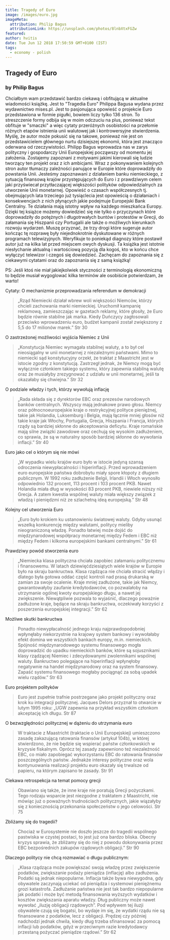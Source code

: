 ```yaml
---
title: Tragedy of Euro
image: /images/euro.jpg
imageMeta:
  attribution: Philip Bagus
  attributionLink: https://unsplash.com/photos/8lnbXtxFGZw
featured:
author: hvitis
date: Tue Jun 12 2018 17:50:59 GMT+0100 (IST)
tags:
  - economy - polish
---
```


## Tragedy of Euro
### by Philip Bagus



Chciałbym wam przedstawić bardzo ciekawą i obfitującą w aktualne wiadomości książkę. Jest to "Tragedia Euro" Philippa Bagusa wydana przez wydawnictwo mises.pl. Jest to pasjonująca opowieść o projekcie Euro przedstawiona w formie pigułki, bowiem liczy tylko 136 stron. To streszczenie formy odbija się w moim odczuciu na plus, ponieważ tekst obfituje w "smaczki" a więc cytaty przeróżnych osobistości na przełomie różnych etapów istnienia unii walutowej jak i kontrowersyjne stwierdzenia. Myślę, że autor może pokusić się na takowe, ponieważ nie jest on przedstawicielem głównego nurtu dzisiejszej ekonomii, która jest znacząco oderwana od rzeczywistości.
Philipp Bagus wprowadza nas w zarys polityczny i gospodarczy Unii Europejskiej począwszy od momentu jej założenia. Zostajemy zapoznani z motywami jakimi kierowali się ludzie tworzący ten projekt oraz z ich ambicjami. Wraz z pokonywaniem kolejnych stron autor tłumaczy zależności panujące w Europie które doprowadziły do powstania Unii. Jesteśmy zapoznawani z działaniem banku niemieckiego, z sytuacją finansową krajów przystępujących do Euro i z prawdziwym celem jaki przyświecał przytłaczającej większości polityków odpowiedzialnych za utworzenie Unii monetarnej. Opowieść o czasach współczesnych tj. obejmujących lata trzeciego już tysiąclecia jest opowieścią o działaniach i konsekwencjach z nich płynących jakie podejmuje Europejski Bank Centralny. Te działania mają istotny wpływ na każdego mieszkańca Europy.
Dzięki tej książce możemy dowiedzieć się nie tylko o przyczynach które doprowadziły do potężnych i długotrwałych buntów i protestów w Grecji, do załamania się Hiszpanii czy Portugalii ale także o możliwych kierunkach rozwoju wydarzeń. Muszę przyznać, że trzy drogi które sugeruje autor kończąc tę rozprawę były niejednokrotnie dyskutowane w różnych programach telewizyjnych. Weryfikuje to poniekąd diagnozy które postawił autor już na kilka lat przed miejscem owych dyskusji. Ta książka jest istotnie niesłychanie aktualną i wartościową pozycją dla kogoś, kto w końcu chce wyłączyć telewizor i czegoś się dowiedzieć. Zachęcam do zapoznania się z ciekawymi cytatami oraz do zapoznania się z samą książką!

PS: Jeśli ktoś nie miał jakiejkolwiek styczności z terminologią ekonomiczną to będzie musiał wygoglować kilka terminów ale osobiście potwierdzam, że warto!


Cytaty:
O mechanizmie przeprowadzania referendum w demokracji
>„Rząd Niemiecki działał wbrew woli większości Niemców, którzy chcieli zachowania marki niemieckiej. Uruchomił kampanię reklamową, zamieszczając w gazetach reklamy, które głosiły, że Euro będzie równie stabilne jak marka. Kiedy Duńczycy zagłosowali przeciwko wprowadzeniu euro, budżet kampanii został zwiększony z 5,5 do 17 milionów marek.” Str 30


O zastrzeżonej możliwości wyjścia Niemiec z Unii
>„Konstytucja Niemiec wymagała stabilnej waluty, a to był cel nieosiągalny w unii monetarnej z niezależnymi państwami. Mimo to niemiecki sąd konstytucyjny orzekł, że traktat z Maastricht jest w istocie zgodny z konstytucją. Zastrzegł jednak, że Niemcy mogą być wyłącznie członkiem takiego systemu, który zapewnia stabilną walutę oraz że musiałyby zrezygnować z udziału w unii monetarnej, jeśli ta okazałaby się chwiejna.” Str 32


O podziale władzy i tych, którzy wywołują inflację
>„Rada składa się z dyrektorów EBC oraz prezesów narodowych banków centralnych. Wszyscy mają jednakowe prawo głosu. Niemcy oraz północnoeuropejskie kraje o restrykcyjnej polityce pieniężnej, takie jak Holandia, Luksemburg i Belgia, mają łącznie mniej głosów niż takie kraje jak Włochy, Portugalia, Grecja, Hiszpania i Francja, których rządy są bardziej skłonne do akceptowania deficytu. Kraje romańskie mają silne związki zawodowe oraz cechują się wysokim zadłużeniem, co sprawia, że są w naturalny sposób bardziej skłonne do wywołania inflacji.” Str 40


Euro jako cel o którym się nie mówi
>„W wypadku wielu krajów euro było w istocie jedyną szansą odroczenia niewypłacalności i hiperinflacji. Przed wprowadzeniem euro europejskie państwa dobrobytu miały spore kłopoty z długiem publicznym. W 1992 roku zadłużenie Belgii, Irlandii i Włoch wynosiło odpowiednio 132 procent, 113 procent i 103 procent PKB. Nawet Holandia miała dług w wysokości 83 procent PKB, niewiele niższy niż Grecja. A zatem kwestia wspólnej waluty miała większy związek z władzą i pieniędzmi niż ze szlachetną ideą europejską.” Str 48


Kolejny cel utworzenia Euro
>„Euro było krokiem ku ustanowieniu światowej waluty. Gdyby usunąć wszelką konkurencję między walutami, politycy mieliby nieograniczoną władzę. Ponadto łatwiej może dojść do międzynarodowej współpracy monetarnej między Fedem i EBC niż między Fedem i kilkoma europejskimi bankami centralnymi.” Str 61


Prawdziwy powód stworzenia euro
>„Niemiecka klasa polityczna chciała zapobiec załamaniu politycznemu i finansowemu. W latach dziewięćdziesiątych wiele krajów w Europie było na skraju bankructwa. Klasa rządząca nie chciała stracić włądzy i dlatego była gotowa oddać część kontroli nad prasą drukarską w zamian za swoje ocalenie. Kraje mniej zadłużone, takie jak Niemcy, gwarantowałyby zaufanie kredytodawców, co pozwalałoby na utrzymanie ogólnej kwoty europejskiego długu, a nawet jej zwiększenie. Niewątpliwie pozwala to wyjaśnić, dlaczego poważnie zadłużone kraje, będące na skraju bankructwa, oczekiwały korzyści z poszerzenia europejskiej integracji.” Str 62


Możliwe skutki bankructwa
>Ponadto niewypłacalność jednego kraju najprawdopodobniej wpłynęłaby niekorzystnie na krajowy system bankowy i wywołałaby efekt domina we wszystkich bankach europy, m.in. niemieckich. Spójność międzynarodowego systemu finansowego mogła doprowadzić do upadku niemieckich banków, które są sojusznikami klasy rządzącej Niemiec i zdecydowanymi zwolennikami wspólnej waluty. Bankructwo polegające na hiperinflacji wpłynęłoby negatywnie na handel międzynarodowy oraz na system finansowy. Zapaść systemu finansowego mogłaby pociągnąć za sobą upadek wielu rządów.” Str 63


Euro projektem polityków
>Euro jest zupełnie trafnie postrzegane jako projekt polityczny oraz krok ku integracji politycznej. Jacques Delors przyznał to otwarcie w lutym 1995 roku: „UGW zapewnia na przykład wszystkim członkom akceptację ich długu. Str 87


O bezwzględności politycznej w dążeniu do utrzymania euro
>W traktacie z Maastricht (traktacie o Unii Europejskiej) umieszczono zasadę zakazującą ratowania finansów (artykuł 104b), w której stwierdzono, że nie będzie się wspierać państw członkowskich w kryzysie fiskalnym. Oprócz tej zasady zapewniono też niezależność EBC, co miało zapobiegać wykorzystaniu EBC do ratowania finansów poszczególnych państw. Jednakże interesy polityczne oraz wola kontynuowania realizacji projektu euro okazały się trwalsze od papieru, na którym zapisano te zasady. Str 91


Ciekawa retrospekcja na temat pomocy grecji
>Obawiano się także, że inne kraje nie poratują Grecji pożyczkami. Tego rodzaju wsparcie jest niezgodne z traktatem z Maastricht, nie mówiąc już o poważnych trudnościach politycznych, jakie wiązałyby się z koniecznością przekonania społeczeństw o jego celowości. Str 75


Zbliżamy się do tragedii?
>Chociaż w Eurosystemie nie doszło jeszcze do tragedii wspólnego pastwiska w czystej postaci, to jest już ona bardzo bliska. Obecny kryzys sprawia, że zbliżamy się do niej z powodu dokonywania przez EBC bezpośrednich zakupów rządowych obligacji.” Str 90


Dlaczego politycy nie chcą rozmawiać o długu publicznym:
>„Klasa rządząca może powiększać swoją władzę przez zwiększenie podatków, zwiększanie podaży pieniądza (inflację) albo zadłużenia. Podatki są jednak niepopularne. Inflacja także bywa niewygodna, gdy obywatele zaczynają uciekać od pieniądza i systemowi pieniężnemu grozi katastrofa. Zadłużanie państwa nie jest tak bardzo niepopularne jak podatki i może być metodą finansowania wyższych wydatków i kosztów zwiększania aparatu władzy. Dług publiczny może nawet wywołać „iluzję obligacji rządowych”. Pod wpływem tej iluzji obywatele czują się bogatsi, bo wydaje im się, że wydatki rządu nie są finansowane z podatków, lecz z obligacji. Prędzej czy później nadchodzi jednak chwila, kiedy dług trzeba sfinansować za pomocą inflacji lub podatków, gdyż w przeciwnym razie kredytodawcy przestaną pożyczać pieniądze rządowi.” Str 62
